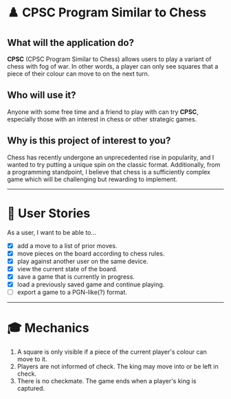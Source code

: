 # :chess_pawn: CPSC Program Similar to Chess

## What will the application do?

**CPSC** (CPSC Program Similar to Chess) allows users to play a variant of chess with fog of war.
In other words, a player can only see squares that a piece of their colour can move to on the next turn.

## Who will use it?

Anyone with some free time and a friend to play with can try **CPSC**, especially those with an interest in chess or
other strategic games.

## Why is this project of interest to you?

Chess has recently undergone an unprecedented rise in popularity, and I wanted to try putting a unique spin on the
classic format. Additionally, from a programming standpoint, I believe that chess is a sufficiently complex game which
will be challenging but rewarding to implement.

---

# :bust_in_silhouette: User Stories

As a user, I want to be able to...

- [x] add a move to a list of prior moves.
- [x] move pieces on the board according to chess rules.
- [x] play against another user on the same device.
- [x] view the current state of the board.
- [x] save a game that is currently in progress.
- [x] load a previously saved game and continue playing.
- [ ] export a game to a PGN-like(?) format.

---

# :mortar_board: Mechanics

1. A square is only visible if a piece of the current player's colour can move to it.
2. Players are not informed of check. The king may move into or be left in check.
3. There is no checkmate. The game ends when a player's king is captured.